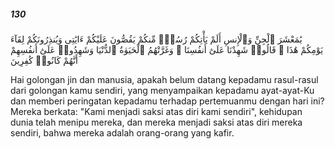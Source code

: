 ##### 130

<span class="ayah">يَٰمَعْشَرَ ٱلْجِنِّ وَٱلْإِنسِ أَلَمْ يَأْتِكُمْ رُسُلٌۭ مِّنكُمْ يَقُصُّونَ عَلَيْكُمْ ءَايَٰتِى وَيُنذِرُونَكُمْ لِقَآءَ يَوْمِكُمْ هَٰذَا ۚ قَالُوا۟ شَهِدْنَا عَلَىٰٓ أَنفُسِنَا ۖ وَغَرَّتْهُمُ ٱلْحَيَوٰةُ ٱلدُّنْيَا وَشَهِدُوا۟ عَلَىٰٓ أَنفُسِهِمْ أَنَّهُمْ كَانُوا۟ كَٰفِرِينَ</span>

<span class="ayah_translation">Hai golongan jin dan manusia, apakah belum datang kepadamu rasul-rasul dari golongan kamu sendiri, yang menyampaikan kepadamu ayat-ayat-Ku dan memberi peringatan kepadamu terhadap pertemuanmu dengan hari ini? Mereka berkata: "Kami menjadi saksi atas diri kami sendiri", kehidupan dunia telah menipu mereka, dan mereka menjadi saksi atas diri mereka sendiri, bahwa mereka adalah orang-orang yang kafir.</span>
